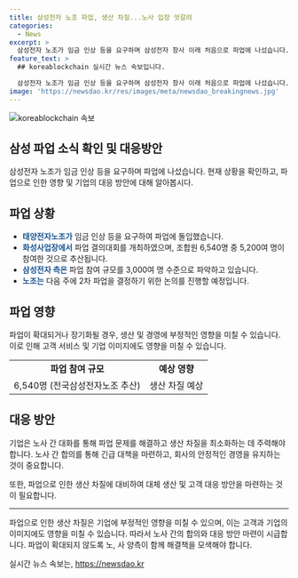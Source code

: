 ```yaml
---
title: 삼성전자 노조 파업, 생산 차질...노사 입장 엇갈려
categories:
  - News
excerpt: >
  삼성전자 노조가 임금 인상 등을 요구하며 삼성전자 창사 이래 처음으로 파업에 나섰습니다. 전국삼성전자노조는 오늘 삼성전자 화성사업장에서 파업 결의대회를 열고 사흘 동안 파업에 돌입했습니다. 노조는 이번 파업에 6천540명의 조합원이 참여한 것으로 추산했고, 삼성전자 측은 파업 참여 규모를 3천여 명 수준으로 파악했습니다. 노조는 사측의 변화가 없으면 다음 주 2차 파업에 나설 예정으로 무기한 파업까지 검토하고 있습니다. (150자)
feature_text: >
  ## koreablockchain 실시간 뉴스 속보입니다.

  삼성전자 노조가 임금 인상 등을 요구하며 삼성전자 창사 이래 처음으로 파업에 나섰습니다. 전국삼성전자노조는 오늘 삼성전자 화성사업장에서 파업 결의대회를 열고 사흘 동안 파업에 돌입했습니다. 노조는 이번 파업에 6천540명의 조합원이 참여한 것으로 추산했고, 삼성전자 측은 파업 참여 규모를 3천여 명 수준으로 파악했습니다. 노조는 사측의 변화가 없으면 다음 주 2차 파업에 나설 예정으로 무기한 파업까지 검토하고 있습니다. (150자)
image: 'https://newsdao.kr/res/images/meta/newsdao_breakingnews.jpg'
---
```


<p><img src="https://newsdao.kr/res/images/meta/newsdao_breakingnews.jpg" alt="koreablockchain 속보" /></p>

<h2>삼성 파업 소식 확인 및 대응방안</h2>

<p data-ke-size="size16">삼성전자 노조가 임금 인상 등을 요구하며 파업에 나섰습니다. 현재 상황을 확인하고, 파업으로 인한 영향 및 기업의 대응 방안에 대해 알아봅시다.</p>

<h2 data-ke-size="size26">파업 상황</h2>

<ul>
  <li><b><span style="color: #1a5490;">태양전자노조가</span></b> 임금 인상 등을 요구하여 파업에 돌입했습니다.</li>
  <li><b><span style="color: #1a5490;">화성사업장에서</span></b> 파업 결의대회를 개최하였으며, 조합원 6,540명 중 5,200여 명이 참여한 것으로 추산됩니다.</li>
  <li><b><span style="color: #1a5490;">삼성전자 측은</span></b> 파업 참여 규모를 3,000여 명 수준으로 파악하고 있습니다.</li>
  <li><b><span style="color: #1a5490;">노조는</span></b> 다음 주에 2차 파업을 결정하기 위한 논의를 진행할 예정입니다.</li>
</ul>

<h2 data-ke-size="size26">파업 영향</h2>

<p data-ke-size="size16">파업이 확대되거나 장기화될 경우, 생산 및 경영에 부정적인 영향을 미칠 수 있습니다. 이로 인해 고객 서비스 및 기업 이미지에도 영향을 미칠 수 있습니다.</p>

<table>
  <tr>
    <td style="text-align: center; height: 17px;"><b>파업 참여 규모</b></td>
    <td style="text-align: center; height: 17px;"><b>예상 영향</b></td>
  </tr>
  <tr>
    <td style="text-align: center; height: 17px;">6,540명 (전국삼성전자노조 추산)</td>
    <td style="text-align: center; height: 17px;">생산 차질 예상</td>
  </tr>
</table>

<h2 data-ke-size="size26">대응 방안</h2>

<p data-ke-size="size16">기업은 노사 간 대화를 통해 파업 문제를 해결하고 생산 차질을 최소화하는 데 주력해야 합니다. 노사 간 합의를 통해 긴급 대책을 마련하고, 회사의 안정적인 경영을 유지하는 것이 중요합니다.</p>

<p data-ke-size="size16">또한, 파업으로 인한 생산 차질에 대비하여 대체 생산 및 고객 대응 방안을 마련하는 것이 필요합니다.</p>

<hr>

<p data-ke-size="size16">파업으로 인한 생산 차질은 기업에 부정적인 영향을 미칠 수 있으며, 이는 고객과 기업의 이미지에도 영향을 미칠 수 있습니다. 따라서 노사 간의 합의와 대응 방안 마련이 시급합니다. 파업이 확대되지 않도록 노, 사 양측이 함께 해결책을 모색해야 합니다.</p>
실시간 뉴스 속보는, <a href="https://newsdao.kr" rel="dofollow">https://newsdao.kr</a>


